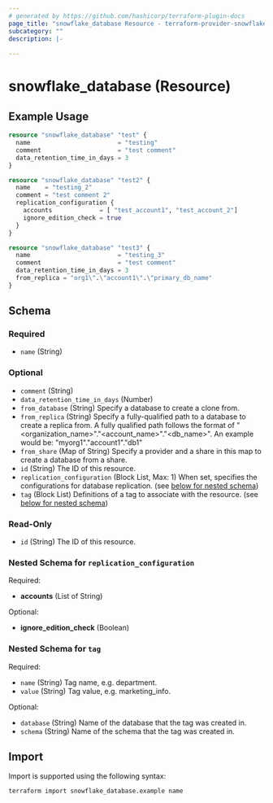 ```yaml
---
# generated by https://github.com/hashicorp/terraform-plugin-docs
page_title: "snowflake_database Resource - terraform-provider-snowflake"
subcategory: ""
description: |-
  
---
```


# snowflake_database (Resource)



## Example Usage

```terraform
resource "snowflake_database" "test" {
  name                        = "testing"
  comment                     = "test comment"
  data_retention_time_in_days = 3
}

resource "snowflake_database" "test2" {
  name    = "testing_2"
  comment = "test comment 2"
  replication_configuration {
    accounts             = [ "test_account1", "test_account_2"]
    ignore_edition_check = true
  }
}

resource "snowflake_database" "test3" {
  name                        = "testing_3"
  comment                     = "test comment"
  data_retention_time_in_days = 3
  from_replica = "org1\".\"account1\".\"primary_db_name"
}
```

<!-- schema generated by tfplugindocs -->
## Schema

### Required

- `name` (String)

### Optional


- `comment` (String)
- `data_retention_time_in_days` (Number)
- `from_database` (String) Specify a database to create a clone from.
- `from_replica` (String) Specify a fully-qualified path to a database to create a replica from. A fully qualified path follows the format of "<organization_name>"."<account_name>"."<db_name>". An example would be: "myorg1"."account1"."db1"
- `from_share` (Map of String) Specify a provider and a share in this map to create a database from a share.
- `id` (String) The ID of this resource.
- `replication_configuration` (Block List, Max: 1) When set, specifies the configurations for database replication. (see [below for nested schema](#nestedblock--replication_configuration))
- `tag` (Block List) Definitions of a tag to associate with the resource. (see [below for nested schema](#nestedblock--tag))

### Read-Only

- `id` (String) The ID of this resource.


<a id="nestedblock--replication_configuration"></a>
### Nested Schema for `replication_configuration`

Required:

- **accounts** (List of String)

Optional:

- **ignore_edition_check** (Boolean)


<a id="nestedblock--tag"></a>
### Nested Schema for `tag`

Required:

- `name` (String) Tag name, e.g. department.
- `value` (String) Tag value, e.g. marketing_info.

Optional:

- `database` (String) Name of the database that the tag was created in.
- `schema` (String) Name of the schema that the tag was created in.

## Import

Import is supported using the following syntax:

```shell
terraform import snowflake_database.example name
```
